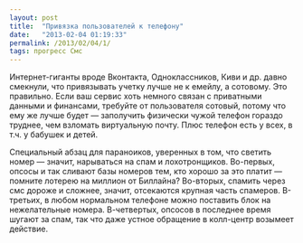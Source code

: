```yaml
---
layout: post
title:  "Привязка пользователей к телефону"
date:   "2013-02-04 01:19:33"
permalink: /2013/02/04/1/
tags: прогресс Смс
---
```


Интернет-гиганты вроде Вконтакта, Одноклассников, Киви и др. давно
смекнули, что привязывать учетку лучше не к емейлу, а сотовому. Это
правильно. Если ваш сервис хоть немного связан с приватными данными и
финансами, требуйте от пользователя сотовый, потому что ему же лучше
будет — заполучить физически чужой телефон гораздо труднее, чем
взломать виртуальную почту. Плюс телефон есть у всех, в т.ч. у бабушек
и детей.

Специальный абзац для параноиков, уверенных в том, что светить номер —
значит, нарываться на спам и лохотронщиков. Во-первых, опсосы и так
сливают базы номеров тем, кто хорошо за это платит — помните лотерею
на миллион от Биллайна? Во-вторых, спамить через смс дороже и сложнее,
значит, отсекаются крупная часть спамеров. В-третьих, в любом
нормальном телефоне можно поставить блок на нежелательные
номера. В-четвертых, опсосов в последнее время шугают за спам, так что
даже устное обращение в колл-центр возымеет действие.
